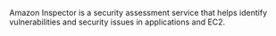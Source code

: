 Amazon Inspector is a security assessment service that helps identify vulnerabilities and security issues in
applications and EC2.